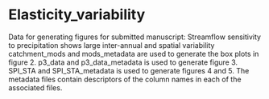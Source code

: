 # Elasticity_variability
Data for generating figures for submitted manuscript: Streamflow sensitivity to precipitation shows large inter-annual and spatial variability
catchment_mods and mods_metadata are used to generate the box plots in figure 2. 
p3_data  and p3_data_metadata is used to generate figure 3. 
SPI_STA and SPI_STA_metadata is used to generate figures 4 and 5. 
The metadata files contain descriptors of the column names in each of the associated files.  
